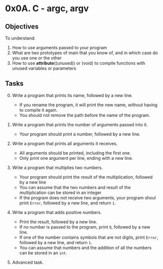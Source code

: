 # 0x0A. C - argc, argv

## Objectives
To understand:
1. How to use arguments passed to your program
2. What are two prototypes of main that you know of, and in which case do you
   use one or the other
3. How to use __attribute__((unused)) or (void) to compile functions with
   unused variables or parameters

## Tasks
0. Write a program that prints its name, followed by a new line.
	* If you rename the program, it will print the new name, without having
	  to compile it again.
	* You should not remove the path before the name of the program.

1. Write a program that prints the number of arguments passed into it.
	* Your program should print a number, followed by a new line.

2. Write a program that prints all arguments it receives.
	* All arguments should be printed, including the first one.
	* Only print one argument per line, ending with a new line.

3. Write a program that multiplies two numbers.
	* Your program should print the result of the multiplication, followed
	  by a new line
	* You can assume that the two numbers and result of the multiplication
	  can be stored in an integer
	* If the program does not receive two arguments, your program shoul
	   print ```Error```, followed by a new line, and return ```1```.

4. Write a program that adds positive numbers.
	* Print the result, followed by a new line.
	* If no number is passed to the program, print ```0```, followed by a new line.
	* If one of the number contains symbols that are not digits, print
	  ```Error```, followed by a new line, and return ```1```.
	* You can assume that numbers and the addition of all the numbers can
	  be stored in an ```int```.

5. Advanced task.
